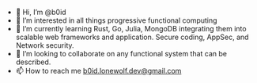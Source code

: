 - 👋 Hi, I’m @b0id
- 👀 I’m interested in all things progressive functional computing
- 🌱 I’m currently learning Rust, Go, Julia, MongoDB integrating them into scalable web frameworks and application. Secure coding, AppSec, and Network security.
- 💞️ I’m looking to collaborate on any functional system that can be described.
- 📫 How to reach me b0id.lonewolf.dev@gmail.com

<!---
b0id/b0id is a ✨ special ✨ repository because its `README.md` (this file) appears on your GitHub profile.
You can click the Preview link to take a look at your changes.
--->
